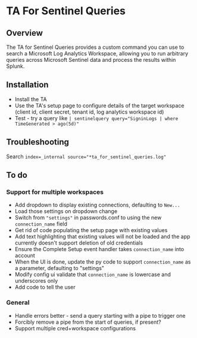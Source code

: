 # TA For Sentinel Queries

## Overview

The TA for Sentinel Queries provides a custom command you can use to search a Microsoft Log Analytics Workspace, allowing you to run arbitrary queries across Microsoft Sentinel data and process the results within Splunk.

## Installation

- Install the TA
- Use the TA's setup page to configure details of the target workspace (client id, client secret, tenant id, log analytics workspace id)
- Test - try a query like `| sentinelquery query="SigninLogs | where TimeGenerated > ago(5d)"`

## Troubleshooting

Search `index=_internal source="*ta_for_sentinel_queries.log"`

## To do

### Support for multiple workspaces

- Add dropdown to display existing connections, defaulting to `New...`
- Load those settings on dropdown change
- Switch from `"settings"` in passwords.conf to using the new `connection_name` field
- Get rid of code populating the setup page with existing values
- Add text highlighting that existing values will not be loaded and the app currently doesn't support deletion of old credentials
- Ensure the Complete Setup event handler takes `connection_name` into account
- When the UI is done, update the py code to support `connection_name` as a parameter, defaulting to "settings"
- Modify config ui validate that `connection_name` is lowercase and underscores only
- Add code to tell the user 

### General

- Handle errors better - send a query starting with a pipe to trigger one
- Forcibly remove a pipe from the start of queries, if present?
- Support multiple cred+workspace configurations